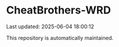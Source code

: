 # CheatBrothers-WRD

Last updated: 2025-06-04 18:00:12

This repository is automatically maintained.
